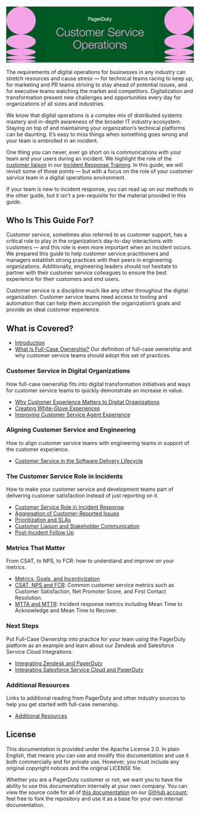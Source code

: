 ![Document Title: Customer Service Operations](assets/images/headers/CustServOps-Title.png)

The requirements of digital operations for businesses in any industry can stretch resources and cause stress — for technical teams racing to keep up, for marketing and PR teams striving to stay ahead of potential issues, and for executive teams watching the market and competitors. Digitalization and transformation present new challenges and opportunities every day for organizations of all sizes and industries.

We know that digital operations is a complex mix of distributed systems mastery and in-depth awareness of the broader IT industry ecosystem. Staying on top of and maintaining your organization’s technical platforms can be daunting. It’s easy to miss things when something goes wrong and your team is embroiled in an incident.

One thing you can never, ever go short on is communications with your team and your users during an incident. We highlight the role of the [customer liaison](https://response.pagerduty.com/training/customer_liaison/) in our [Incident Response Training](https://response.pagerduty.com). In this guide, we will revisit some of those points — but with a focus on the role of your customer service team in a digital operations environment.

If your team is new to incident response, you can read up on our methods in the other guide, but it isn’t a pre-requisite for the material provided in this guide.

## Who Is This Guide For?
Customer service, sometimes also referred to as customer support, has a critical role to play in the organization’s day-to-day interactions with customers — and this role is even more important when an incident occurs. We prepared this guide to help customer service practitioners and managers establish strong practices with their peers in engineering organizations. Additionally, engineering leaders should not hesitate to partner with their customer service colleagues to ensure the best experience for their customers and end users.

Customer service is a discipline much like any other throughout the digital organization. Customer service teams need access to tooling and automation that can help them accomplish the organization’s goals and provide an ideal customer experience.

## What is Covered?
- [Introduction](intro)
- [What Is Full-Case Ownership?](intro/#full-case-ownership) Our definition of full-case ownership and why customer service teams should adopt this set of practices.

### Customer Service in Digital Organizations
How full-case ownership fits into digital transformation initiatives and ways for customer service teams to quickly demonstrate an increase in value.

- [Why Customer Experience Matters to Digital Organizations](digitalorgs/)
- [Creating White-Glove Experiences](digitalorgs/#white-glove-experiences)
- [Improving Customer Service Agent Experience](digitalorgs/#customer-service-agent-experience)

### Aligning Customer Service and Engineering
How to align customer service teams with engineering teams in support of the customer experience.

- [Customer Service in the Software Delivery Lifecycle](sdlc/#customer-service-in-the-software-development-life-cycle)

### The Customer Service Role in Incidents
How to make your customer service and development teams part of delivering customer satisfaction instead of just reporting on it.

- [Customer Service Role in Incident Response](incidents/)
- [Aggregation of Customer-Reported Issues](incidents/#aggregation-of-customer-reported-issues)
- [Prioritization and SLAs](incidents/#prioritization-and-slas)
- [Customer Liaison and Stakeholder Communication](incidents/#customer-liaison-and-stakeholder-communication)
- [Post-Incident Follow Up](incidents/#post-incident-follow-up)

### Metrics That Matter
From CSAT, to NPS, to FCR: how to understand and improve on your metrics.

- [Metrics, Goals, and Incentivization](metrics/)
- [CSAT, NPS and FCR](metrics/#csat-nps-and-fcr): Common customer service metrics such as Customer Satisfaction, Net Promoter Score, and First Contact Resolution.
- [MTTA and MTTR](metrics/#mtta-and-mttr): Incident response metrics including Mean Time to Acknowledge and Mean Time to Recover.

### Next Steps
Put Full-Case Ownership into practice for your team using the PagerDuty platform as an example and learn about our Zendesk and Salesforce Service Cloud Integrations.

- [Integrating Zendesk and PagerDuty](nextsteps/#integrating-zendesk-and-pagerduty)
- [Integrating Salesforce Service Cloud and PagerDuty](nextsteps/#integrating-salesforce-and-pagerduty)

### Additional Resources
Links to additional reading from PagerDuty and other industry sources to help you get started with full-case ownership.

- [Additional Resources](resources)

## License
This documentation is provided under the Apache License 2.0. In plain English, that means you can use and modify this documentation and use it both commercially and for private use. However, you must include any original copyright notices and the original LICENSE file.

Whether you are a PagerDuty customer or not, we want you to have the ability to use this documentation internally at your own company. You can view the source code for all of [this documentation](https://github.com/PagerDuty/operational-review-docs) on our [GitHub account](https://github.com/PagerDuty/); feel free to fork the repository and use it as a base for your own internal documentation.
